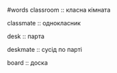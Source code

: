 #words 
classroom :: класна кімната
<!--SR:!2022-11-13,3,253-->
classmate :: однокласник
<!--SR:!2023-01-02,30,254-->
desk :: парта
<!--SR:!2023-01-08,36,253-->
deskmate :: сусід по парті
<!--SR:!2022-12-07,4,233-->
board :: доска
<!--SR:!2022-11-25,15,270-->